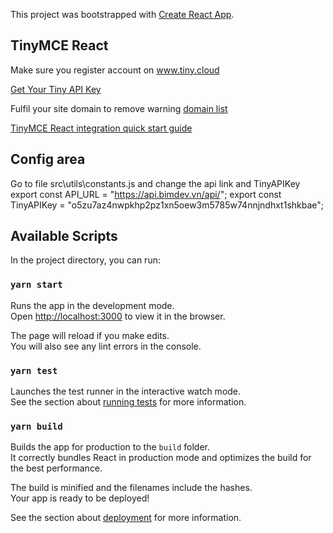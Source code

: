 This project was bootstrapped with [Create React App](https://github.com/facebook/create-react-app).

## TinyMCE React
Make sure you register account on www.tiny.cloud

[Get  Your Tiny API Key](https://www.tiny.cloud/my-account/dashboard/) 

Fulfil your site domain to remove warning [domain list](https://www.tiny.cloud/my-account/domains/) 

[TinyMCE React integration quick start guide](https://www.tiny.cloud/docs/integrations/react/) 

## Config area

 Go to file src\utils\constants.js and change the api link and TinyAPIKey
    export const API_URL = "https://api.bimdev.vn/api/";
    export const TinyAPIKey = "o5zu7az4nwpkhp2pz1xn5oew3m5785w74nnjndhxt1shkbae";

## Available Scripts

In the project directory, you can run:

### `yarn start`

Runs the app in the development mode.<br />
Open [http://localhost:3000](http://localhost:3000) to view it in the browser.

The page will reload if you make edits.<br />
You will also see any lint errors in the console.

### `yarn test`

Launches the test runner in the interactive watch mode.<br />
See the section about [running tests](https://facebook.github.io/create-react-app/docs/running-tests) for more information.

### `yarn build`

Builds the app for production to the `build` folder.<br />
It correctly bundles React in production mode and optimizes the build for the best performance.

The build is minified and the filenames include the hashes.<br />
Your app is ready to be deployed!

See the section about [deployment](https://facebook.github.io/create-react-app/docs/deployment) for more information.

